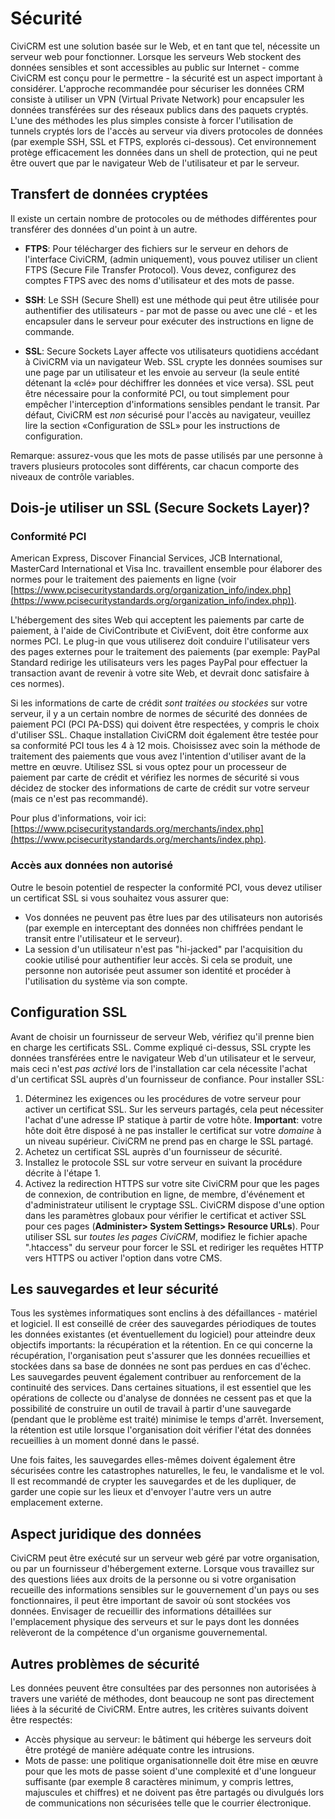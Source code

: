 Sécurité
========

CiviCRM est une solution basée sur le Web, et en tant que tel, nécessite un serveur web pour fonctionner. Lorsque les serveurs Web stockent des données sensibles et sont accessibles au public sur Internet - comme CiviCRM est conçu pour le permettre - la sécurité est un aspect important à considérer. L'approche recommandée pour sécuriser les données CRM consiste à utiliser un VPN (Virtual Private Network) pour encapsuler les données transférées sur des réseaux publics dans des paquets cryptés. L'une des méthodes les plus simples consiste à forcer l'utilisation de tunnels cryptés lors de l'accès au serveur via divers protocoles de données (par exemple SSH, SSL et FTPS, explorés ci-dessous). Cet environnement protège efficacement les données dans un shell de protection, qui ne peut être ouvert que par le navigateur Web de l'utilisateur et par le serveur. 

Transfert de données cryptées
-----------------------------

Il existe un certain nombre de protocoles ou de méthodes différentes pour transférer des données d'un point à un autre.


-   **FTPS**: Pour télécharger des fichiers sur le serveur en dehors de l'interface CiviCRM, (admin uniquement), vous pouvez utiliser un client FTPS (Secure File Transfer Protocol). Vous devez, configurez des comptes FTPS avec des noms d'utilisateur et des mots de passe.

-   **SSH**: Le SSH (Secure Shell) est une méthode qui peut être utilisée pour authentifier des utilisateurs - par mot de passe ou avec une clé - et les encapsuler dans le serveur pour exécuter des instructions en ligne de commande.
   
-   **SSL**: Secure Sockets Layer affecte vos utilisateurs quotidiens accédant à CiviCRM via un navigateur Web. SSL crypte les données soumises sur une page par un utilisateur et les envoie au serveur (la seule entité détenant la «clé» pour déchiffrer les données et vice versa). SSL peut être nécessaire pour la conformité PCI, ou tout simplement pour empêcher l'interception d'informations sensibles pendant le transit. Par défaut, CiviCRM est *non* sécurisé pour l'accès au navigateur, veuillez lire la section «Configuration de SSL» pour les instructions de configuration.

Remarque: assurez-vous que les mots de passe utilisés par une personne à travers plusieurs protocoles sont différents, car chacun comporte des niveaux de contrôle variables.


Dois-je utiliser un SSL (Secure Sockets Layer)? 
-----------------------------------------------

### Conformité PCI

American Express, Discover Financial Services, JCB International, MasterCard International et Visa Inc. travaillent ensemble pour élaborer des normes pour le traitement des paiements en ligne (voir [https://www.pcisecuritystandards.org/organization_info/index.php](https://www.pcisecuritystandards.org/organization_info/index.php)).

L'hébergement des sites Web qui acceptent les paiements par carte de paiement, à l'aide de CiviContribute et CiviEvent, doit être conforme aux normes PCI. Le plug-in que vous utiliserez doit conduire l'utilisateur vers des pages externes pour le traitement des paiements (par exemple: PayPal Standard redirige les utilisateurs vers les pages PayPal pour effectuer la transaction avant de revenir à votre site Web, et devrait donc satisfaire à ces normes).

Si les informations de carte de crédit *sont traitées ou stockées* sur votre serveur, il y a un certain nombre de normes de sécurité des données de paiement PCI (PCI PA-DSS) qui doivent être respectées, y compris le choix d'utiliser SSL. Chaque installation CiviCRM doit également être testée pour sa conformité PCI tous les 4 à 12 mois. Choisissez avec soin la méthode de traitement des paiements que vous avez l'intention d'utiliser avant de la mettre en œuvre. Utilisez SSL si vous optez pour un processeur de paiement par carte de crédit et vérifiez les normes de sécurité si vous décidez de stocker des informations de carte de crédit sur votre serveur (mais ce n'est pas recommandé).

Pour plus d'informations, voir ici: [https://www.pcisecuritystandards.org/merchants/index.php](https://www.pcisecuritystandards.org/merchants/index.php).

### Accès aux données non autorisé

Outre le besoin potentiel de respecter la conformité PCI, vous devez utiliser un certificat SSL si vous souhaitez vous assurer que:

-   Vos données ne peuvent pas être lues par des utilisateurs non autorisés (par exemple en interceptant des données non chiffrées pendant le transit entre l'utilisateur et le serveur).
-   La session d'un utilisateur n'est pas "hi-jacked" par l'acquisition du cookie utilisé pour authentifier leur accès. Si cela se produit, une personne non autorisée peut assumer son identité et procéder à l'utilisation du système via son compte.

Configuration SSL
-----------------
Avant de choisir un fournisseur de serveur Web, vérifiez qu'il prenne bien en charge les certificats SSL. Comme expliqué ci-dessus, SSL crypte les données transférées entre le navigateur Web d'un utilisateur et le serveur, mais ceci n'est *pas activé* lors de l'installation car cela nécessite l'achat d'un certificat SSL auprès d'un fournisseur de confiance. Pour installer SSL:

1.  Déterminez les exigences ou les procédures de votre serveur pour activer un certificat SSL. Sur les serveurs partagés, cela peut nécessiter l'achat d'une adresse IP statique à partir de votre hôte. **Important**: votre hôte doit être disposé à ne pas installer le certificat sur votre *domaine* à un niveau supérieur. CiviCRM ne prend pas en charge le SSL partagé.
2.  Achetez un certificat SSL auprès d'un fournisseur de sécurité.
3.  Installez le protocole SSL sur votre serveur en suivant la procédure décrite à l'étape 1.
4.  Activez la redirection HTTPS sur votre site CiviCRM pour que les pages de connexion, de contribution en ligne, de membre, d'événement et d'administrateur utilisent le cryptage SSL. CiviCRM dispose d'une option dans les paramètres globaux pour vérifier le certificat et activer SSL pour ces pages (**Administer> System Settings> Resource URLs**). Pour utiliser SSL sur *toutes les pages CiviCRM*, modifiez le fichier apache ".htaccess" du serveur pour forcer le SSL et rediriger les requêtes HTTP vers HTTPS ou activer l'option dans votre CMS.

Les sauvegardes et leur sécurité
--------------------------------

Tous les systèmes informatiques sont enclins à des défaillances - matériel et logiciel.
Il est conseillé de créer des sauvegardes périodiques de toutes les données existantes (et éventuellement du logiciel) pour atteindre deux objectifs importants: la récupération et la rétention. En ce qui concerne la récupération, l'organisation peut s'assurer que les données recueillies et stockées dans sa base de données ne sont pas perdues en cas d'échec. Les sauvegardes peuvent également contribuer au renforcement de la continuité des services. Dans certaines situations, il est essentiel que les opérations de collecte ou d'analyse de données ne cessent pas et que la possibilité de construire un outil de travail à partir d'une sauvegarde (pendant que le problème est traité) minimise le temps d'arrêt. Inversement, la rétention est utile lorsque l'organisation doit vérifier l'état des données recueillies à un moment donné dans le passé.

Une fois faites, les sauvegardes elles-mêmes doivent également être sécurisées contre les catastrophes naturelles, le feu, le vandalisme et le vol. Il est recommandé de crypter les sauvegardes et de les dupliquer, de garder une copie sur les lieux et d'envoyer l'autre vers un autre emplacement externe.

Aspect juridique des données
----------------------------

CiviCRM peut être exécuté sur un serveur web géré par votre organisation, ou par un fournisseur d'hébergement externe. Lorsque vous travaillez sur des questions liées aux droits de la personne ou si votre organisation recueille des informations sensibles sur le gouvernement d'un pays ou ses fonctionnaires, il peut être important de savoir où sont stockées vos données. Envisager de recueillir des informations détaillées sur l'emplacement physique des serveurs et sur le pays dont les données relèveront de la compétence d'un organisme gouvernemental.

Autres problèmes de sécurité
----------------------------
Les données peuvent être consultées par des personnes non autorisées à travers une variété de méthodes, dont beaucoup ne sont pas directement liées à la sécurité de CiviCRM. Entre autres, les critères suivants doivent être respectés:

-   Accès physique au serveur: le bâtiment qui héberge les serveurs doit être protégé de manière adéquate contre les intrusions.
-   Mots de passe: une politique organisationnelle doit être mise en œuvre pour que les mots de passe soient d'une complexité et d'une longueur suffisante (par exemple 8 caractères minimum, y compris lettres, majuscules et chiffres) et ne doivent pas être partagés ou divulgués lors de communications non sécurisées telle que le courrier électronique.

